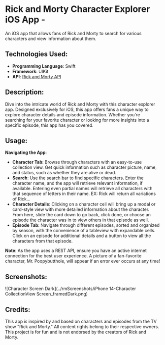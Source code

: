 # Rick and Morty Character Explorer iOS App -
An iOS app that allows fans of Rick and Morty to search for various characters and view information about them. 

## Technologies Used:
- **Programming Language**: Swift
- **Framework**: UIKit
- **API**: [Rick and Morty API](https://rickandmortyapi.com/)

## Description:
Dive into the intricate world of Rick and Morty with this character explorer app. Designed exclusively for iOS, this app offers fans a unique way to explore character details and episode information. Whether you're searching for your favorite character or looking for more insights into a specific episode, this app has you covered.

## Usage:

**Navigating the App**:
- **Character Tab**: Browse through characters with an easy-to-use collection view. Get quick information such as character picture, name, and status, such as whether they are alive or dead.
- **Search**: Use the search bar to find specific characters. Enter the character name, and the app will retrieve relevant information, if available. Entering even partial names will retrieve all characters with that sequence of letters in their name. EX: Rick will return all variations of Rick...
- **Character Details**: Clicking on a character cell will bring up a modal or card-style view with more detailed information about the character. From here, slide the card down to go back, click done, or choose an episode the character was in to view others in that episode as well.
- **Episode Tab**: Navigate through different episodes, sorted and organized by season, with the convenience of a tableview with expandable cells. Click on an episode for additional details and a button to view all the characters from that episode.

**Note**: As the app uses a REST API, ensure you have an active internet connection for the best user experience. A picture of a fan-favorite character, Mr. Poopybutthole, will appear if an error ever occurs at any time!

## Screenshots:
![Character Screen Dark](../rmScreenshots/iPhone 14-Character CollectionView Screen_framedDark.png)

## Credits:
This app is inspired by and based on characters and episodes from the TV show "Rick and Morty." All content rights belong to their respective owners. This project is for fun and is not endorsed by the creators of Rick and Morty.
